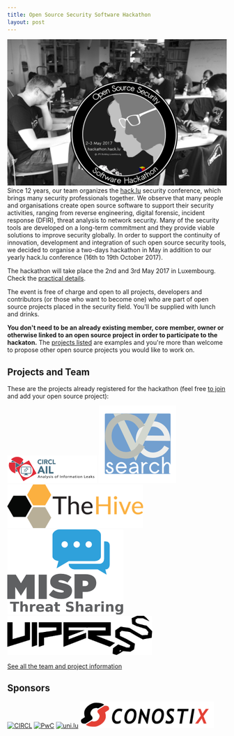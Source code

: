 ```yaml
---
title: Open Source Security Software Hackathon
layout: post
---
```

<img src="/images/people.jpg" class="fit image">Since 12 years, our team organizes the [hack.lu](https://2016.hack.lu/) security conference, which brings many security professionals together. We observe that many people and organisations create open source software to support their security activities, ranging from reverse engineering, digital forensic, incident response (DFIR), threat analysis to network security. Many of the security tools are developed on a long-term commitment and they provide viable solutions to improve security globally. In order to support the continuity of innovation, development and integration of such open source security tools, we decided to organise a two-days hackathon in May in addition to our yearly hack.lu conference (16th to 19th October 2017).

The hackathon will take place the 2nd and 3rd May 2017 in Luxembourg. Check the [practical details](./practical).

The event is free of charge and open to all projects, developers and contributors (or those who want to become one) who are part of open source projects placed in the security field. You'll be supplied with lunch and drinks.

**You don't need to be an already existing member, core member, owner or otherwise linked to an open source project in order to participate to the hackaton.** The [projects listed](/team) are examples and you're more than welcome to propose other open source projects you would like to work on.

## Projects and Team

These are the projects already registered for the hackathon (feel free [to join](/practical) and add your open source project):

![AIL logo](/images/logos/AIL.png)
![cve-search logo](/images/logos/cve-search.png)
![TheHive](/images/logos/thehive-s.png)
![MISP Project](/images/logos/misp-logo.png)
![Viper](/images/logos/viper.png)

[See all the team and project information](./team)

## Sponsors

[![CIRCL](/images/logos/circl.png)](https://www.circl.lu/)
[![PwC](/images/logos/pwc.png)](https://www.pwc.lu/)
[![uni.lu](/images/logos/uni-lu.jpg)](https://www.uni.lu/)
[![Conostix](/images/logos/conostix.png)](http://www.conostix.com/)
